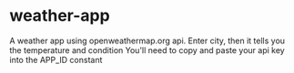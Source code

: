 # weather-app
A weather app using openweathermap.org api. Enter city, then it tells you the temperature and condition
You'll need to copy and paste your api key into the APP_ID constant
